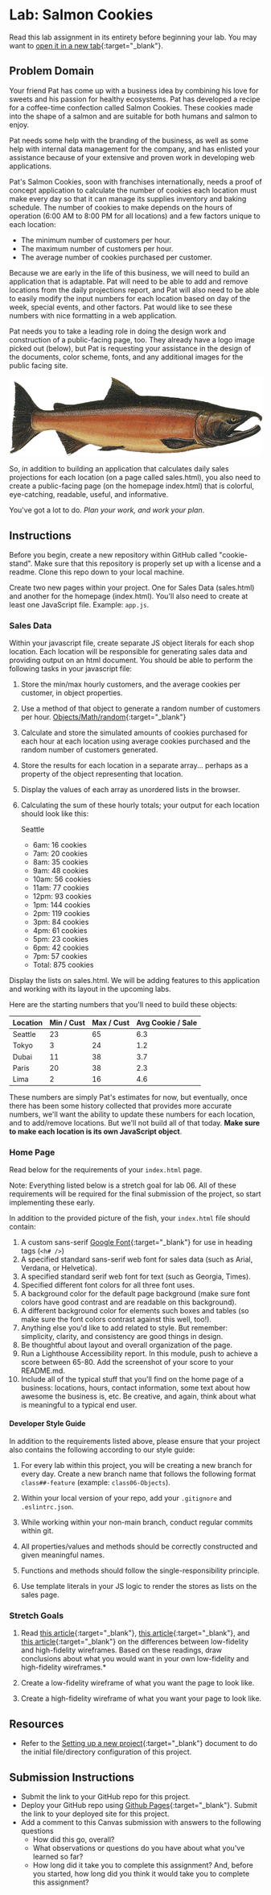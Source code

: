 # Lab: Salmon Cookies

Read this lab assignment in its entirety before beginning your lab. You may want to [open it in a new tab](https://codefellows.github.io/code-201-guide/curriculum/class-06/lab/){:target="\_blank"}.

## Problem Domain

Your friend Pat has come up with a business idea by combining his love for sweets and his passion for healthy ecosystems. Pat has developed a recipe for a coffee-time confection called Salmon Cookies. These cookies made into the shape of a salmon and are suitable for both humans and salmon to enjoy.

Pat needs some help with the branding of the business, as well as some help with internal data management for the company, and has enlisted your assistance because of your extensive and proven work in developing web applications.

Pat's Salmon Cookies, soon with franchises internationally, needs a proof of concept application to calculate the number of cookies each location must make every day so that it can manage its supplies inventory and baking schedule. The number of cookies to make depends on the hours of operation (6:00 AM to 8:00 PM for all locations) and a few factors unique to each location:

- The minimum number of customers per hour.
- The maximum number of customers per hour.
- The average number of cookies purchased per customer.

Because we are early in the life of this business, we will need to build an application that is adaptable. Pat will need to be able to add and remove locations from the daily projections report, and Pat will also need to be able to easily modify the input numbers for each location based on day of the week, special events, and other factors. Pat would like to see these numbers with nice formatting in a web application.

Pat needs you to take a leading role in doing the design work and construction of a public-facing page, too. They already have a logo image picked out (below), but Pat is requesting your assistance in the design of the documents, color scheme, fonts, and any additional images for the public facing site.

![A salmon](./assets/salmon.png)

So, in addition to building an application that calculates daily sales projections for each location (on a page called sales.html), you also need to create a public-facing page (on the homepage index.html) that is colorful, eye-catching, readable, useful, and informative.

You've got a lot to do.
_Plan your work, and work your plan_.

## Instructions

Before you begin, create a new repository within GitHub called "cookie-stand". Make sure that this repository is properly set up with a license and a readme. Clone this repo down to your local machine.

Create two new pages within your project. One for Sales Data (sales.html) and another for the homepage (index.html). You'll also need to create at least one JavaScript file. Example: `app.js`.

### Sales Data

Within your javascript file, create separate JS object literals for each shop location. Each location will be responsible for generating sales data and providing output on an html document. You should be able to perform the following tasks in your javascript file:

1. Store the min/max hourly customers, and the average cookies per customer, in object properties.
1. Use a method of that object to generate a random number of customers per hour. [Objects/Math/random](https://developer.mozilla.org/en-US/docs/Web/JavaScript/Reference/Global_Objects/Math/random){:target="\_blank"}
1. Calculate and store the simulated amounts of cookies purchased for each hour at each location using average cookies purchased and the random number of customers generated.
1. Store the results for each location in a separate array... perhaps as a property of the object representing that location.
1. Display the values of each array as unordered lists in the browser.
1. Calculating the sum of these hourly totals; your output for each location should look like this:

   Seattle

   - 6am: 16 cookies
   - 7am: 20 cookies
   - 8am: 35 cookies
   - 9am: 48 cookies
   - 10am: 56 cookies
   - 11am: 77 cookies
   - 12pm: 93 cookies
   - 1pm: 144 cookies
   - 2pm: 119 cookies
   - 3pm: 84 cookies
   - 4pm: 61 cookies
   - 5pm: 23 cookies
   - 6pm: 42 cookies
   - 7pm: 57 cookies
   - Total: 875 cookies

Display the lists on sales.html. We will be adding features to this application and working with its layout in the upcoming labs.

Here are the starting numbers that you'll need to build these objects:

| Location | Min / Cust | Max / Cust | Avg Cookie / Sale |
| -------- | ---------- | ---------- | ----------------- |
| Seattle  | 23         | 65         | 6.3               |
| Tokyo    | 3          | 24         | 1.2               |
| Dubai    | 11         | 38         | 3.7               |
| Paris    | 20         | 38         | 2.3               |
| Lima     | 2          | 16         | 4.6               |

These numbers are simply Pat's estimates for now, but eventually, once there has been some history collected that provides more accurate numbers, we'll want the ability to update these numbers for each location, and to add/remove locations. But we'll not build all of that today. **Make sure to make each location is its own JavaScript object**.

### Home Page

Read below for the requirements of your `index.html` page.

Note: Everything listed below is a stretch goal for lab 06. All of these requirements will be required for the final submission of the project, so start implementing these early.

In addition to the provided picture of the fish, your `index.html` file should contain:

1. A custom sans-serif [Google Font](https://fonts.google.com/){:target="\_blank"} for use in heading tags (`<h# />`)
1. A specified standard sans-serif web font for sales data (such as Arial, Verdana, or Helvetica).
1. A specified standard serif web font for text (such as Georgia, Times).
1. Specified different font colors for all three font uses.
1. A background color for the default page background (make sure font colors have good contrast and are readable on this background).
1. A different background color for elements such boxes and tables (so make sure the font colors contrast against this well, too!).
1. Anything else you'd like to add related to style. But remember: simplicity, clarity, and consistency are good things in design.
1. Be thoughtful about layout and overall organization of the page.
1. Run a Lighthouse Accessibility report. In this module, push to achieve a score between 65-80. Add the screenshot of your score to your README.md.
1. Include all of the typical stuff that you'll find on the home page of a business: locations, hours, contact information, some text about how awesome the business is, etc. Be creative, and again, think about what is meaningful to a typical end user.

#### Developer Style Guide

In addition to the requirements listed above, please ensure that your project also contains the following according to our style guide:

1. For every lab within this project, you will be creating a new branch for every day. Create a new branch name that follows the following format `class##-feature` (example: `class06-Objects`).

1. Within your local version of your repo, add your `.gitignore` and `.eslintrc.json`.

1. While working within your non-main branch, conduct regular commits within git.

1. All properties/values and methods should be correctly constructed and given meaningful names.

1. Functions and methods should follow the single-responsibility principle.

1. Use template literals in your JS logic to render the stores as lists on the sales page.

### Stretch Goals

1. Read [this article](https://steadfastcreative.com/low-fidelity-vs-high-fidelity-wireframes/){:target="\_blank"}, [this article](https://mentormate.com/blog/low-fidelity-wireframes-vs-high-fidelity-wireframes/){:target="\_blank"}, and [this article](https://www.justinmind.com/blog/low-fidelity-vs-high-fidelity-wireframing-is-paper-dead/){:target="\_blank"} on the differences between low-fidelity and high-fidelity wireframes. Based on these readings, draw conclusions about what you would want in your own low-fidelity and high-fidelity wireframes.\*

1. Create a low-fidelity wireframe of what you want the page to look like.

1. Create a high-fidelity wireframe of what you want your page to look like.

## Resources

- Refer to the [Setting up a new project](../../class-02/project-setup){:target="\_blank"} document to do the initial file/directory configuration of this project.

## Submission Instructions

- Submit the link to your GitHub repo for this project.
- Deploy your GitHub repo using [Github Pages](https://docs.github.com/en/pages/getting-started-with-github-pages/creating-a-github-pages-site#creating-your-site){:target="\_blank"}. Submit the link to your deployed site for this project.
- Add a comment to this Canvas submission with answers to the following questions
  - How did this go, overall?
  - What observations or questions do you have about what you've learned so far?
  - How long did it take you to complete this assignment? And, before you started, how long did you think it would take you to complete this assignment?
